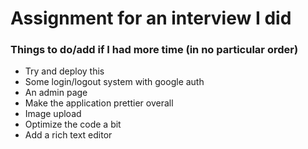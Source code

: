 # Assignment for an interview I did #

### Things to do/add if I had more time (in no particular order)
* Try and deploy this
* Some login/logout system with google auth
* An admin page
* Make the application prettier overall
* Image upload
* Optimize the code a bit
* Add a rich text editor

